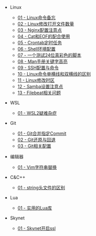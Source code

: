 - Linux
  - [01 - Linux命令备忘](Linux/Linux命令备忘.md)
  - [02 - Linux修改打开文件数量](Linux/Linux修改打开文件数量.md)
  - [03 - Nginx配置注意点](Linux/Nginx配置注意点.md)
  - [04 - Cat和EOF的配合使用](Linux/cat和EOF的配合使用.md)
  - [05 - Crontab定时任务](Linux/crontab定时任务.md)
  - [06 - Shell环境配置](Linux/shell环境配置.md)
  - [07 - 一个测试24位真彩色的脚本](Linux/一个测试24位真彩色的脚本.md)
  - [08 - Man手册关键字高亮](Linux/Man手册关键字高亮.md)
  - [09 - SSH配置与命令](Linux/SSH配置与命令.md)
  - [10 - Linux命令单横线和双横线的区别](Linux/Linux命令单横线和双横线的区别.md)
  - [11 - Linux修改时区](Linux/Linux修改时区.md)
  - [12 - Samba设置注意点](Linux/Samba设置注意点.md)
  - [13 - Filebeat相关问题](Linux/Filebeat相关问题.md)

- WSL
  - [01 - WSL2疑难杂症](WSL/WSL2疑难杂症.md)

- Git
  - [01 - Git合并指定Commit](Git/Git合并指定commit.md)
  - [02 - Git还原与回退](Git/Git还原与回退.md)
  - [03 - Git相关配置](Git/Git相关配置.md)

- 编辑器
  - [01 - Vim字符串替换](编辑器/Vim字符串替换.md)

- C&C++
  - [01 - string头文件的区别](C&C++/string头文件的区别.md)

- Lua
  - [01 - 实用的Lua库](Lua/实用的Lua库.md)

- Skynet
  - [01 - Skynet开启ssl](Skynet/Skynet开启ssl.md)